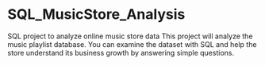 # SQL_MusicStore_Analysis
SQL project to analyze online music store data  This project will analyze the music playlist database. You can examine the dataset with SQL and help the store understand its business growth by answering simple questions.
